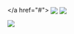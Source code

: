 </a href="#">
  <img align="center" src="https://github-readme-stats.vercel.app/api?username=1dxrpz&show_icons=true&theme=dracula" />
  <img align="center" src="https://github-readme-stats.vercel.app/api/top-langs/?username=1dxrpz&layout=compact&theme=dracula" />
</a>
<a href="#">
  
  <img align="center" src="https://github-readme-stats.vercel.app/api/pin/?username=1dxrpz&repo=GibsonCore-v1.1.2&theme=dracula" />
</a>
<a href="https://github.com/1dxrpz/GibsonCore-v1.1.2">
  
</a>
